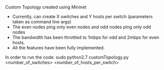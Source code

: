 Custom Topology created using Mininet
- Currently, can create X switches and Y hosts per switch (parameters taken as command line args)
- The even nodes ping only even nodes and odd nodes ping only odd nodes
- The bandwidth has been throttled to 1mbps for odd and 2mbps for even hosts.
- All the features have been fully implemented.

In order to run the code: sudo python2.7 customTopology.py <number_of_switches> <number_of_hosts_per_switch>

